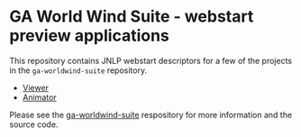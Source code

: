 # GA World Wind Suite - webstart preview applications #

This repository contains JNLP webstart descriptors for a few of the projects in the `ga-worldwind-suite` repository.

* [Viewer](https://raw.github.com/ga-m3dv/ga-worldwind-webstart/master/Webstart/jnlp/viewer.jnlp)
* [Animator](https://raw.github.com/ga-m3dv/ga-worldwind-webstart/master/Webstart/jnlp/animator.jnlp)

Please see the [ga-worldwind-suite](https://github.com/ga-m3dv/ga-worldwind-suite) respository for more information and the source code.